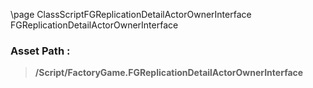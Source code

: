 \page ClassScriptFGReplicationDetailActorOwnerInterface FGReplicationDetailActorOwnerInterface
### Asset Path :
<b><blockquote>/Script/FactoryGame.FGReplicationDetailActorOwnerInterface</blockquote></b>

